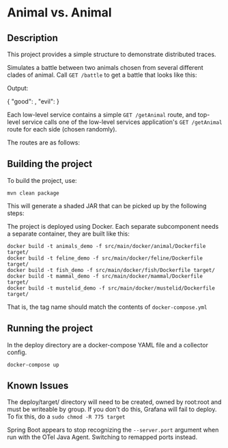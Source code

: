 # Animal vs. Animal

## Description

This project provides a simple structure to demonstrate distributed traces.

Simulates a battle between two animals chosen from several different clades of animal. Call `GET /battle` to get a 
battle that looks like this:

Output:

{
"good": <animal1>,
"evil": <animal1>
}

Each low-level service contains a simple `GET /getAnimal` route, and top-level service calls one of the low-level services
application's `GET /getAnimal` route for each side (chosen randomly).

The routes are as follows:


## Building the project

To build the project, use:

```shell
mvn clean package
```

This will generate a shaded JAR that can be picked up by the following steps:

The project is deployed using Docker. Each separate subcomponent needs a separate container, they are built like this:

```
docker build -t animals_demo -f src/main/docker/animal/Dockerfile target/
docker build -t feline_demo -f src/main/docker/feline/Dockerfile target/
docker build -t fish_demo -f src/main/docker/fish/Dockerfile target/
docker build -t mammal_demo -f src/main/docker/mammal/Dockerfile target/
docker build -t mustelid_demo -f src/main/docker/mustelid/Dockerfile target/
```

That is, the tag name should match the contents of `docker-compose.yml`


## Running the project

In the deploy directory are a docker-compose YAML file and a collector config.

```shell
docker-compose up
```

## Known Issues

The deploy/target/ directory will need to be created, owned by root:root and must be writeable by group.
If you don't do this, Grafana will fail to deploy.
To fix this, do a `sudo chmod -R 775 target`

Spring Boot appears to stop recognizing the `--server.port` argument when run with the OTel Java Agent.
Switching to remapped ports instead.